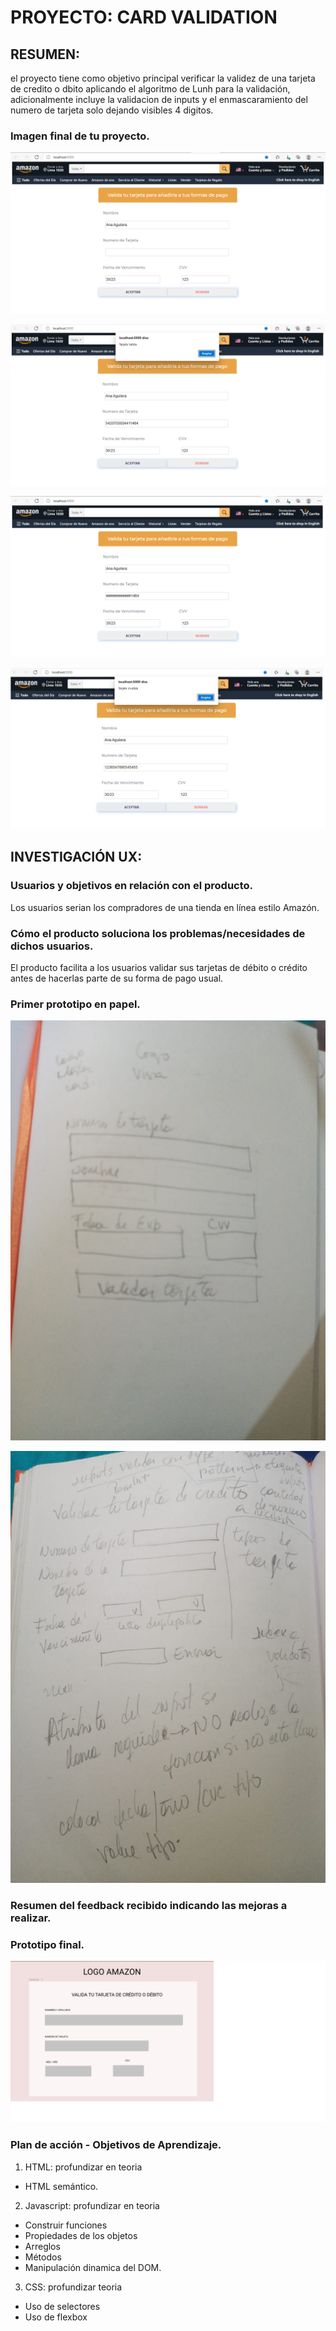 # PROYECTO: CARD VALIDATION


## RESUMEN: 
el proyecto tiene como objetivo principal verificar la validez de una tarjeta de credito o dbito aplicando el algoritmo de Lunh para la validación, adicionalmente incluye la validacion de inputs y el enmascaramiento del numero de tarjeta solo dejando visibles 4 digitos.

### Imagen final de tu proyecto.
![imagen final 1](/src/img/pantalla1.png)

![imagen final 2](/src/img/pantalla2.png) 

![imagen final 3](/src/img/pantalla3invalida.png)

![imagen final 4](/src/img/pantalla4invalida.png) 

## INVESTIGACIÓN UX:

  ### Usuarios y objetivos en relación con el producto.

  Los usuarios serian los compradores de una tienda en línea estilo Amazón.

  ### Cómo el producto soluciona los problemas/necesidades de dichos usuarios.

  El producto facilita a los usuarios validar sus tarjetas de débito o crédito antes de hacerlas parte de su forma de pago usual.

  ### Primer prototipo en papel.

![Prototipo en papel 1](/src/img/prototipo_papel1.jpeg) 

![Prototipo en papel 1](/src/img/prototipo_papel2.jpeg) 

 ### Resumen del feedback recibido indicando las mejoras a realizar.


### Prototipo final.

![Prototipo en papel 2](/src/img/pantalla5proto.png) 

### Plan de acción - Objetivos de Aprendizaje.
1. HTML: profundizar en teoria
* HTML semántico.

2. Javascript: profundizar en teoria
* Construir funciones
* Propiedades de los objetos
* Arreglos
* Métodos
* Manipulación dinamica del DOM.

3. CSS: profundizar teoria
* Uso de selectores
* Uso de flexbox



